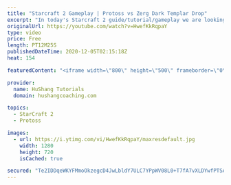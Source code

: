 ```yaml
---
title: "Starcraft 2 Gameplay | Protoss vs Zerg Dark Templar Drop"
excerpt: "In today's Starcraft 2 guide/tutorial/gameplay we are looking at a protoss vs zerg match against pig. I utilize one of my favourite builds: the dark templar drop and it works like a charm. Check it out :)  Starcraft 2 Gameplay | Protoss vs Zerg Dark Templar Drop #starcraft2 #gameplay #ProtossVsZerg #guide"
originalUrl: https://youtube.com/watch?v=HwefKkRqpaY
type: video
price: Free
length: PT12M25S
publishedDateTime: 2020-12-05T02:15:18Z
heat: 154

featuredContent: "<iframe width=\"800\" height=\"500\" frameborder=\"0\" src=\"https://www.youtube.com/embed/HwefKkRqpaY\" allow=\"accelerometer; autoplay; encrypted-media; gyroscope; picture-in-picture\" allowfullscreen></iframe>"

provider:
  name: HuShang Tutorials
  domain: hushangcoaching.com

topics:
  - StarCraft 2
  - Protoss

images:
  - url: https://i.ytimg.com/vi/HwefKkRqpaY/maxresdefault.jpg
    width: 1280
    height: 720
    isCached: true

secured: "Te2IDDqeWKYFMmoOkzegcD4JwLbldY7ULC7YPpWV08L0+T7fA7vXLDYwfPTSA7BWN390GEKxWElxtYGmVDSlC8JMt3+yGFEWs3KoZZtABC/yxop3MYKB/MU9f4yyZqeMB++KjbN7WhWfoTZ5GUs8ltbSkPc3UQjWpKu0HNxW8c+euiivsaG6eyvKo7WmOUgCySJ1QskEgXwWVbKtAMKQ5hOpcNEk1Jl/E6poUVuknBUdj9hJ8DnY4OAjXk3xMX9lm2Ye+ZeaXXwZvoOBH5bBvTZo9RmizWyG+msZkjDZf1TzSaZNCGfrP84cQRljtobPe2e8B13BpbO/YsZgHEYotoPwYa8cfHFDaKqiHv/Ov7XdiQHjzJKekhtGqHxxu0/05QSVwRmgSzvfbzz2Z+jJ2Q==;ZAarwsSMBig9oEUdqP8M9A=="
---
```


